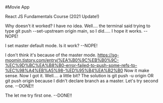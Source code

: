 #Movie App

React JS Fundamentals Course (2021 Update!)

Why doesn't it worked? I have no idea.
Well.... the terminal said trying to type git push --set-upstream origin main,
so I did..... I hope it works. --NOPE!

I set master default mode. Is it work? --NOPE!

I don't think it's because of the master mode.
https://sg-moomin.tistory.com/entry/%EA%B0%9C%EB%B0%9C-%EC%9D%BC%EA%B8%B0-error-failed-to-push-some-refs-to-%EC%98%A4%EB%A5%98-%ED%95%B4%EA%B2%B0
Now it make sense. Now I got it. Well.... a little bit?
The solution is
    git push -u origin OR git push origin
because I didn't declare branch as a master.
Let's try second one. --DONE!!

The let me try first one. --DONE!!

